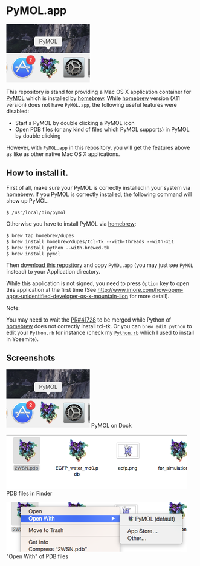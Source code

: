 # PyMOL.app
![Screenshot1 - PyMOL](./Screenshots/screenshot01.png)

This repository is stand for providing a Mac OS X application container for [PyMOL][] which is installed by [homebrew][].
While [homebrew][] version (X11 version) does not have `PyMOL.app`, the following useful features were disabled:

- Start a PyMOL by double clicking a PyMOL icon
- Open PDB files (or any kind of files which PyMOL supports) in PyMOL by double clicking

However, with `PyMOL.app` in this repository, you will get the features above as like as other native Mac OS X applications.


[PyMOL]: http://http://pymol.org/
[homebrew]: https://github.com/Homebrew/homebrew


## How to install it.

First of all, make sure your PyMOL is correctly installed in your system via [homebrew][].
If you PyMOL is correctly installed, the following command will show up PyMOL.

```
$ /usr/local/bin/pymol
```


Otherwise you have to install PyMOL via [homebrew][]:

```
$ brew tap homebrew/dupes
$ brew install homebrew/dupes/tcl-tk --with-threads --with-x11
$ brew install python --with-brewed-tk
$ brew install pymol
```

Then [download this repository](https://github.com/lambdalisue/macosx-pymol-app/archive/master.zip) and copy `PyMOL.app` (you may just see `PyMOL` instead) to your Application directory.

While this application is not signed, you need to press `Option` key to open this application at the first time (See http://www.imore.com/how-open-apps-unidentified-developer-os-x-mountain-lion for more detail).

Note:

You may need to wait the [PR#41728](https://github.com/Homebrew/homebrew/pull/41728) to be merged while Python of [homebrew][] does not correctly install tcl-tk. Or you can `brew edit python` to edit your `Python.rb` for instance (check my [`Python.rb`](https://github.com/lambdalisue/homebrew/commit/f92604b590ef1801682584aa79571e0492101660) which I used to install in Yosemite).

## Screenshots

![Screenshot1 - PyMOL](./Screenshots/screenshot01.png)
PyMOL on Dock


![Screenshot2 - PyMOL](./Screenshots/screenshot02.png)
PDB files in Finder

![Screenshot3 - PyMOL](./Screenshots/screenshot03.png)
"Open With" of PDB files
